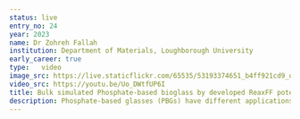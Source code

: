```yaml
---
status: live
entry_no: 24
year: 2023
name: Dr Zohreh Fallah
institution: Department of Materials, Loughborough University
early_career: true
type:   video 
image_src: https://live.staticflickr.com/65535/53193374651_b4ff921cd9_o_d.jpg
video_src: https://youtu.be/Uo_DWtfUP6I
title: Bulk simulated Phosphate-based bioglass by developed ReaxFF potential
description: Phosphate-based glasses (PBGs) have different applications based on their dissolution properties which can be tuned over several orders of magnitude via their composition targeting the desired application. The ReaxFF forcefield can describe the formation and dissociation of chemical bonds during molecular dynamics simulation. We developed ReaxFF parameters of ternary PBGs which include the interaction between phosphorus and calcium atoms, as these are the compositions used in biomedical applications. Optimization of the parameters has been done against a large training set of quantum mechanical data, mostly from small boxes of the phosphate glasses using ARCHER2. The developed ReaxFF parameters can describe structural properties of both binary and ternary glass compositions which are consistent with the experimental results.
---
```

